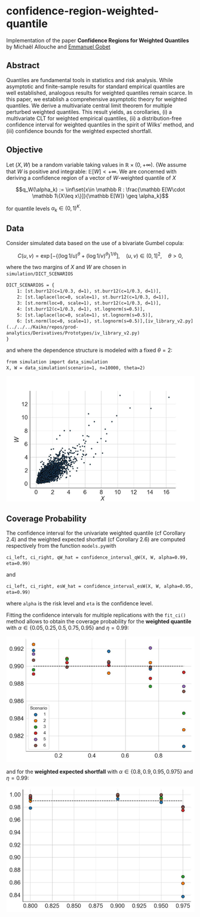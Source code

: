 # confidence-region-weighted-quantile
Implementation of the paper **Confidence Regions for Weighted Quantiles** by Michaël Allouche and [Emmanuel Gobet](http://www.cmap.polytechnique.fr/~gobet/)

## Abstract
Quantiles are fundamental tools in statistics and risk analysis. While asymptotic and finite-sample results for standard 
empirical quantiles are well established, analogous results for weighted quantiles remain scarce. In this paper, we establish 
a comprehensive asymptotic theory for weighted quantiles. We derive a multivariate central limit theorem for multiple 
perturbed weighted quantiles. This result yields, as corollaries, (i) a multivariate CLT for weighted empirical quantiles, 
(ii) a distribution-free confidence interval for weighted quantiles in the spirit of Wilks’ method, and (iii) confidence 
bounds for the weighted expected shortfall.

## Objective
Let $`(X,W)`$ be a random variable taking values in $`\mathbb R \times (0,+\infty)`$. {We assume that $`W`$ is positive and integrable: $`\mathbb E[W]<+\infty`$. 
We are concerned with deriving a confidence region of a vector of  $`W`$-weighted quantile of $`X`$
```math
q_W(\alpha_k) :=  \inf\set{x\in \mathbb R : \frac{\mathbb E[W\cdot \mathbb 1\{X\leq x\}]}{\mathbb E[W]} \geq \alpha_k}
```
for quantile levels $`\alpha_k\in (0,1)^K`$.

## Data
Consider simulated data based on the use of a bivariate Gumbel copula:
```math
    C(u, v) = \exp\left[-\left\{(\log 1/u)^\theta + (\log 1/v)^\theta\right\}^{1/\theta}\right], \quad (u,v)\in(0,1]^2,\quad \theta>0,
```
where the two margins of $`X`$ and $`W`$ are chosen in `simulation/DICT_SCENARIOS`
```
DICT_SCENARIOS = {
    1: [st.burr12(c=1/0.3, d=1), st.burr12(c=1/0.3, d=1)], 
    2: [st.laplace(loc=0, scale=1), st.burr12(c=1/0.3, d=1)],
    3: [st.norm(loc=0, scale=1), st.burr12(c=1/0.3, d=1)],
    4: [st.burr12(c=1/0.3, d=1), st.lognorm(s=0.5)],
    5: [st.laplace(loc=0, scale=1), st.lognorm(s=0.5)],
    6: [st.norm(loc=0, scale=1), st.lognorm(s=0.5)],[iv_library_v2.py](../../../Kaiko/repos/prod-analytics/Derivatives/Prototypes/iv_library_v2.py)
}
```
and where the dependence structure is modeled with a fixed $`\theta=2`$:
```
from simulation import data_simulation
X, W = data_simulation(scenario=1, n=10000, theta=2)
```
![f1](imgs/data.jpg)

## Coverage Probability

The confidence interval for the univariate weighted quantile (cf Corollary 2.4) and the weighted expected shortfall (cf Corollary 2.6) are computed respectively
from the function `models.py`with
```
ci_left, ci_right, qW_hat = confidence_interval_qW(X, W, alpha=0.99, eta=0.99)
```
and 
```
ci_left, ci_right, esW_hat = confidence_interval_esW(X, W, alpha=0.95, eta=0.99)
```
where `alpha` is the risk level and `eta` is the confidence level. 

Fitting the confidence intervals for multiple replications with the `fit_ci()` method allows to obtain the coverage 
probability for the **weighted quantile** with $`\alpha\in\{0.05, 0.25, 0.5, 0.75, 0.95\}`$ and $`\eta=0.99`$:

![f2](imgs/coverage_qW_nreal10000000_nrep10000_nsamp1000_theta2_eta99.jpg)

and for the **weighted expected shortfall** with $`\alpha\in\{0.8, 0.9, 0.95, 0.975\}`$ and $`\eta=0.99`$:

![f3](imgs/coverage_esW_nreal10000000_nrep10000_nsamp1000_theta2_eta99.jpg)
